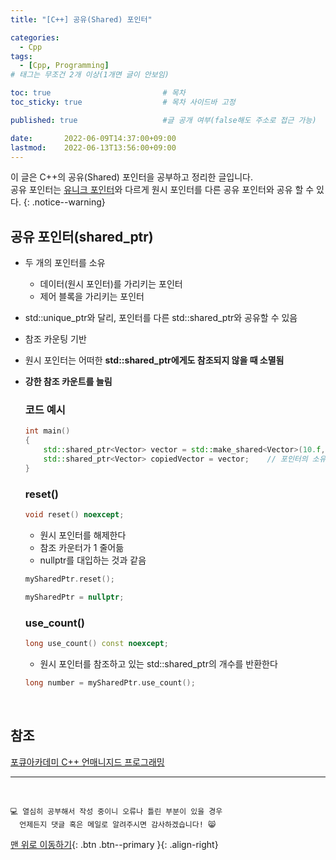 ```yaml
---
title: "[C++] 공유(Shared) 포인터" 

categories:
  - Cpp
tags:
  - [Cpp, Programming]
# 태그는 무조건 2개 이상(1개면 글이 안보임)

toc: true                         # 목차
toc_sticky: true                  # 목차 사이드바 고정

published: true                   #글 공개 여부(false해도 주소로 접근 가능)

date:       2022-06-09T14:37:00+09:00
lastmod:    2022-06-13T13:56:00+09:00
---
```


<!-- description : 25자에서 160자 사이 -->
이 글은 C++의 공유(Shared) 포인터을 공부하고 정리한 글입니다.<br>
공유 포인터는 [유니크 포인터](https://reoul.github.io/cpp/cpp-44/)와 다르게 원시 포인터를 다른 공유 포인터와 공유 할 수 있다.
{: .notice--warning}

## 공유 포인터(shared_ptr)
- 두 개의 포인터를 소유
  - 데이터(원시 포인터)를 가리키는 포인터
  - 제어 블록을 가리키는 포인터
- std::unique_ptr와 달리, 포인터를 다른 std::shared_ptr와 공유할 수 있음
- 참조 카운팅 기반
- 원시 포인터는 어떠한 **std::shared_ptr에게도 참조되지 않을 때 소멸됨**
- **강한 참조 카운트를 늘림**

  ### 코드 예시

  ```cpp
  int main()
  {
      std::shared_ptr<Vector> vector = std::make_shared<Vector>(10.f, 30.f);
      std::shared_ptr<Vector> copiedVector = vector;    // 포인터의 소유권을 공유한다
  }
  ```

  ### reset()
  
  ```cpp
  void reset() noexcept;
  ```
  
  - 원시 포인터를 해제한다
  - 참조 카운터가 1 줄어듦
  - nullptr를 대입하는 것과 같음
  
  ```cpp
  mySharedPtr.reset();

  mySharedPtr = nullptr;
  ```

  ### use_count()
  
  ```cpp
  long use_count() const noexcept;
  ```
  
  - 원시 포인터를 참조하고 있는 std::shared_ptr의 개수를 반환한다
  
  ```cpp
  long number = mySharedPtr.use_count();
  ```

<br>

## 참조
[포큐아카데미 C++ 언매니지드 프로그래밍](https://pocu-ko.teachable.com/p/comp3200)

***
<br>

    💻 열심히 공부해서 작성 중이니 오류나 틀린 부분이 있을 경우 
      언제든지 댓글 혹은 메일로 알려주시면 감사하겠습니다! 😸


[맨 위로 이동하기](#){: .btn .btn--primary }{: .align-right}